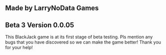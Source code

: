 Made by LarryNoData Games
--------------------------------
Beta 3
Version 0.0.05
--------------------------------
This BlackJack game is at its first stage of beta testing.
Pls mention any bugs that you have discovered so we can make the game better!
Thank you for your help!
